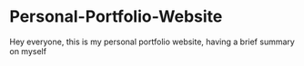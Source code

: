 # Personal-Portfolio-Website
Hey everyone, this is my personal portfolio website, having a brief summary on myself
